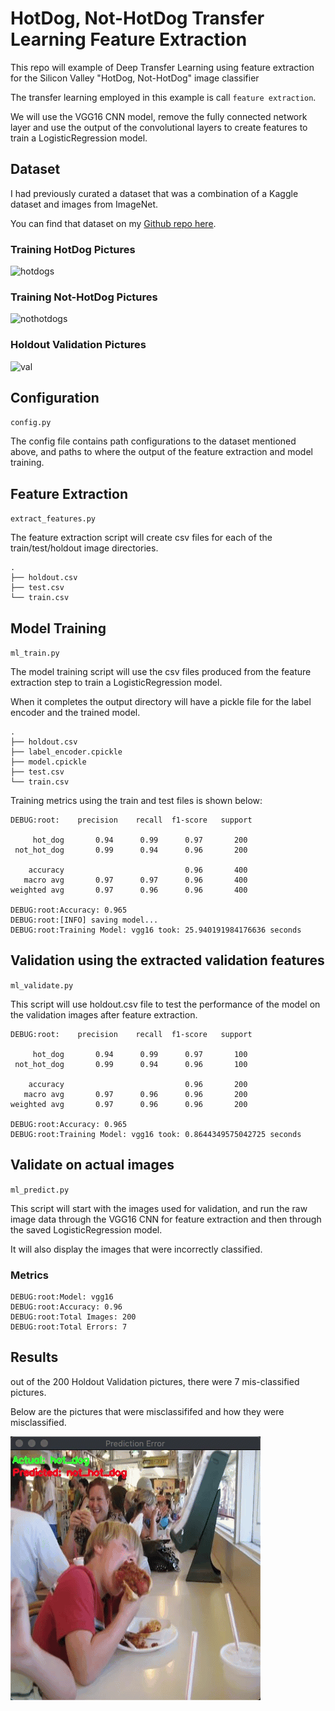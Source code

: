 # HotDog, Not-HotDog Transfer Learning Feature Extraction

This repo will example of Deep Transfer Learning using feature extraction for the Silicon Valley "HotDog, Not-HotDog" image classifier

The transfer learning employed in this example is call `feature extraction`.

We will use the VGG16 CNN model, remove the fully connected network layer and use the output of the convolutional layers to create features to train a LogisticRegression model.



## Dataset

I had previously curated a dataset that was a combination of a Kaggle dataset and images from ImageNet.

You can find that dataset on my [Github repo here](https://github.com/youngsoul/hotdog-not-hotdog-dataset).

### Training HotDog Pictures

![hotdogs](./doc_images/hotdog_collage.png)


### Training Not-HotDog Pictures

![nothotdogs](./doc_images/not_hotdog_collage.png)


### Holdout Validation Pictures

![val](./doc_images/holdout_validation_collage.png)


## Configuration

`config.py`

The config file contains path configurations to the dataset mentioned above, and paths to where the output of the feature extraction and model training.


## Feature Extraction

`extract_features.py`

The feature extraction script will create csv files for each of the train/test/holdout image directories.

```text
.
├── holdout.csv
├── test.csv
└── train.csv

```


## Model Training

`ml_train.py`

The model training script will use the csv files produced from the feature extraction step to train a LogisticRegression model.

When it completes the output directory will have a pickle file for the label encoder and the trained model.
```text
.
├── holdout.csv
├── label_encoder.cpickle
├── model.cpickle
├── test.csv
└── train.csv

```

Training metrics using the train and test files is shown below:

```text
DEBUG:root:    precision    recall  f1-score   support

     hot_dog       0.94      0.99      0.97       200
 not_hot_dog       0.99      0.94      0.96       200

    accuracy                           0.96       400
   macro avg       0.97      0.97      0.96       400
weighted avg       0.97      0.96      0.96       400

DEBUG:root:Accuracy: 0.965
DEBUG:root:[INFO] saving model...
DEBUG:root:Training Model: vgg16 took: 25.940191984176636 seconds

```

## Validation using the extracted validation features

`ml_validate.py`

This script will use holdout.csv file to test the performance of the model on the validation images after feature extraction.

```text
DEBUG:root:    precision    recall  f1-score   support

     hot_dog       0.94      0.99      0.97       100
 not_hot_dog       0.99      0.94      0.96       100

    accuracy                           0.96       200
   macro avg       0.97      0.96      0.96       200
weighted avg       0.97      0.96      0.96       200

DEBUG:root:Accuracy: 0.965
DEBUG:root:Training Model: vgg16 took: 0.8644349575042725 seconds

```

## Validate on actual images

`ml_predict.py`

This script will start with the images used for validation, and run the raw image data through the VGG16 CNN for feature extraction and then through the saved LogisticRegression model.

It will also display the images that were incorrectly classified.

### Metrics
```text
DEBUG:root:Model: vgg16
DEBUG:root:Accuracy: 0.96
DEBUG:root:Total Images: 200
DEBUG:root:Total Errors: 7

```

## Results

out of the 200 Holdout Validation pictures, there were 7 mis-classified pictures.

Below are the pictures that were misclassififed and how they were misclassified.

![PredictionResults](./doc_images/2020-03-21_10-55-14%20(1).gif)
